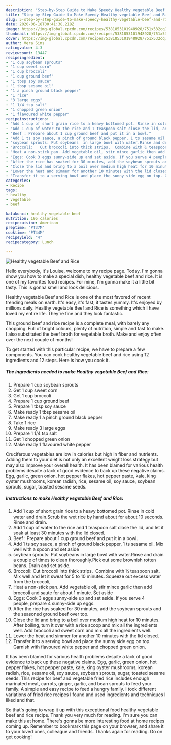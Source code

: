 ```yaml
---
description: "Step-by-Step Guide to Make Speedy Healthy vegetable Beef and Rice"
title: "Step-by-Step Guide to Make Speedy Healthy vegetable Beef and Rice"
slug: 5-step-by-step-guide-to-make-speedy-healthy-vegetable-beef-and-rice
date: 2020-06-18T00:41:38.218Z
image: https://img-global.cpcdn.com/recipes/5381853101948928/751x532cq70/healthy-vegetable-beef-and-rice-recipe-main-photo.jpg
thumbnail: https://img-global.cpcdn.com/recipes/5381853101948928/751x532cq70/healthy-vegetable-beef-and-rice-recipe-main-photo.jpg
cover: https://img-global.cpcdn.com/recipes/5381853101948928/751x532cq70/healthy-vegetable-beef-and-rice-recipe-main-photo.jpg
author: Vera Sims
ratingvalue: 4.3
reviewcount: 13447
recipeingredient:
- "1 cup soybean sprouts"
- "1 cup sweet corn"
- "1 cup broccoli"
- "1 cup ground beef"
- "1 tbsp soy sauce"
- "1 tbsp sesame oil"
- "1 a pinch ground black pepper"
- "1 rice"
- "3 large eggs"
- "1 1/4 tsp salt"
- "1 chopped green onion"
- "1 flavoured white pepper"
recipeinstructions:
- "Add 1 cup of short grain rice to a heavy bottomed pot. Rinse in cold water and drain.Scrub the wet rice by hand about for about 10 seconds. Rinse and drain."
- "Add 1 cup of water to the rice and 1 teaspoon salt close the lid, and let it soak at least 30 minutes with the lid closed."
- "Beef : Prepare about 1 cup ground beef and put it in a bowl."
- "Add 1 ts soy sauce, a pinch of ground black pepper, 1 ts sesame oil. Mix well with a spoon and set aside"
- "soybean sprouts: Put soybeans  in large bowl with water.Rinse and drain a couple of times to clean thoroughly.Pick out some brownish rotten beans. Drain and set aside."
- "Broccoli:   Cut broccoli into thick strips.  Combine with ¼ teaspoon salt. Mix well and let it sweat for 5 to 10 minutes. Squeeze out excess water from the broccoli,"
- "Heat a non-stick pan. Add vegetable oil, stir mince garlic then add broccoli and saute for about 1 minute. Set aside"
- "Eggs: Cook 3 eggs sunny-side up and set aside. If you serve 4 people, prepare 4 sunny-side up eggs."
- "After the rice has soaked for 30 minutes, add the soybean sprouts and the seasoned ground beef over top."
- "Close the lid and bring to a boil over medium high heat for 10 minutes. After boiling, turn it over with a rice scoop and mix all the ingredients well. Add broccoli and sweet corn and mix all the ingredients well."
- "Lower the heat and simmer for another 10 minutes with the lid closed."
- "Transfer it to a serving bowl and place the sunny side egg on top. Garnish with flavoured white pepper and chopped green onion."
categories:
- Recipe
tags:
- healthy
- vegetable
- beef

katakunci: healthy vegetable beef 
nutrition: 195 calories
recipecuisine: American
preptime: "PT37M"
cooktime: "PT44M"
recipeyield: "4"
recipecategory: Lunch

---
```



![Healthy vegetable Beef and Rice](https://img-global.cpcdn.com/recipes/5381853101948928/751x532cq70/healthy-vegetable-beef-and-rice-recipe-main-photo.jpg)

Hello everybody, it's Louise, welcome to my recipe page. Today, I'm gonna show you how to make a special dish, healthy vegetable beef and rice. It is one of my favorites food recipes. For mine, I'm gonna make it a little bit tasty. This is gonna smell and look delicious.

Healthy vegetable Beef and Rice is one of the most favored of recent trending meals on earth. It's easy, it's fast, it tastes yummy. It's enjoyed by millions daily. Healthy vegetable Beef and Rice is something which I have loved my entire life. They're fine and they look fantastic.

This ground beef and rice recipe is a complete meal, with barely any chopping. Full of bright colours, plenty of nutrition, simple and fast to make. I also substituted the beef broth for vegetable broth. Make and enjoy often over the next couple of months!


To get started with this particular recipe, we have to prepare a few components. You can cook healthy vegetable beef and rice using 12 ingredients and 12 steps. Here is how you cook it.

<!--inarticleads1-->

##### The ingredients needed to make Healthy vegetable Beef and Rice:

1. Prepare 1 cup soybean sprouts
1. Get 1 cup sweet corn
1. Get 1 cup broccoli
1. Prepare 1 cup ground beef
1. Prepare 1 tbsp soy sauce
1. Make ready 1 tbsp sesame oil
1. Make ready 1 a pinch ground black pepper
1. Take 1 rice
1. Make ready 3 large eggs
1. Prepare 1 1/4 tsp salt
1. Get 1 chopped green onion
1. Make ready 1 flavoured white pepper


Cruciferous vegetables are low in calories but high in fiber and nutrients. Adding them to your diet is not only an excellent weight loss strategy but may also improve your overall health. It has been blamed for various health problems despite a lack of good evidence to back up these negative claims. Egg, garlic, green onion, hot pepper flakes, hot pepper paste, kale, king oyster mushrooms, korean radish, rice, sesame oil, soy sauce, soybean sprouts, sugar, toasted sesame seeds. 

<!--inarticleads2-->

##### Instructions to make Healthy vegetable Beef and Rice:

1. Add 1 cup of short grain rice to a heavy bottomed pot. Rinse in cold water and drain.Scrub the wet rice by hand about for about 10 seconds. Rinse and drain.
1. Add 1 cup of water to the rice and 1 teaspoon salt close the lid, and let it soak at least 30 minutes with the lid closed.
1. Beef : Prepare about 1 cup ground beef and put it in a bowl.
1. Add 1 ts soy sauce, a pinch of ground black pepper, 1 ts sesame oil. Mix well with a spoon and set aside
1. soybean sprouts: Put soybeans  in large bowl with water.Rinse and drain a couple of times to clean thoroughly.Pick out some brownish rotten beans. Drain and set aside.
1. Broccoli:   Cut broccoli into thick strips.  Combine with ¼ teaspoon salt. Mix well and let it sweat for 5 to 10 minutes. Squeeze out excess water from the broccoli,
1. Heat a non-stick pan. Add vegetable oil, stir mince garlic then add broccoli and saute for about 1 minute. Set aside
1. Eggs: Cook 3 eggs sunny-side up and set aside. If you serve 4 people, prepare 4 sunny-side up eggs.
1. After the rice has soaked for 30 minutes, add the soybean sprouts and the seasoned ground beef over top.
1. Close the lid and bring to a boil over medium high heat for 10 minutes. After boiling, turn it over with a rice scoop and mix all the ingredients well. Add broccoli and sweet corn and mix all the ingredients well.
1. Lower the heat and simmer for another 10 minutes with the lid closed.
1. Transfer it to a serving bowl and place the sunny side egg on top. Garnish with flavoured white pepper and chopped green onion.


It has been blamed for various health problems despite a lack of good evidence to back up these negative claims. Egg, garlic, green onion, hot pepper flakes, hot pepper paste, kale, king oyster mushrooms, korean radish, rice, sesame oil, soy sauce, soybean sprouts, sugar, toasted sesame seeds. This recipe for beef and vegetable fried rice includes enough marinated meat, carrots, ginger, garlic, and bean sprouts to feed your family. A simple and easy recipe to feed a hungry family. I took different variations of fried rice recipes I found and used ingredients and techniques I liked and that. 

So that's going to wrap it up with this exceptional food healthy vegetable beef and rice recipe. Thank you very much for reading. I'm sure you can make this at home. There's gonna be more interesting food at home recipes coming up. Remember to bookmark this page on your browser, and share it to your loved ones, colleague and friends. Thanks again for reading. Go on get cooking!
